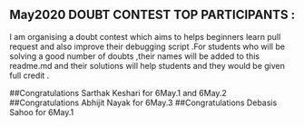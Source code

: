 ## May2020 DOUBT CONTEST TOP PARTICIPANTS :

I am organising a doubt contest which aims to helps beginners learn pull request and also improve their debugging script .For students who will be solving a good number of doubts ,their names will be added to this readme.md and their solutions will help students and they would be given full credit .



##Congratulations Sarthak Keshari for 6May.1 and 6May.2
##Congratulations Abhijit Nayak for 6May.3 
##Congratulations Debasis Sahoo for 6May.1 

